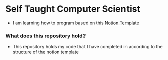 # Self Taught Computer Scientist
- I am learning how to program based on this [Notion Template](https://free-compsci-degree-imc.notion.site/The-Open-Source-Computer-Science-Degree-b799dc75720c48fcb602e58c0c103155)

### What does this repository hold?
- This repository holds my code that I have completed in according to the structure of the notion template
